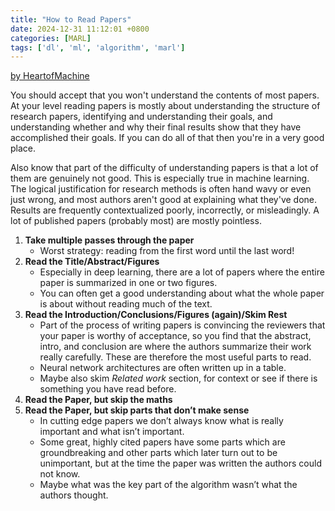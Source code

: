```yaml
---
title: "How to Read Papers"
date: 2024-12-31 11:12:01 +0800
categories: [MARL]
tags: ['dl', 'ml', 'algorithm', 'marl']
---
```


[by HeartofMachine](https://www.jiqizhixin.com/articles/2019-02-22-5)

You should accept that you won't understand the contents of most papers. At your level reading papers is mostly about understanding the structure of research papers, identifying and understanding their goals, and understanding whether and why their final results show that they have accomplished their goals. If you can do all of that then you're in a very good place.

Also know that part of the difficulty of understanding papers is that a lot of them are genuinely not good. This is especially true in machine learning. 
The logical justification for research methods is often hand wavy or even just wrong, and most authors aren't good at explaining what they've done. Results are frequently contextualized poorly, incorrectly, or misleadingly. A lot of published papers (probably most) are mostly pointless.

1. **Take multiple passes through the paper**
    - Worst strategy: reading from the first word until the last word!
2. **Read the Title/Abstract/Figures**
    - Especially in deep learning, there are a lot of papers where the entire paper is summarized in one or two figures.
    - You can often get a good understanding about what the whole paper is about without reading much of the text.
3. **Read the Introduction/Conclusions/Figures (again)/Skim Rest**
    - Part of the process of writing papers is convincing the reviewers that your paper is worthy of acceptance, so you find that the abstract, intro, and conclusion are where the authors summarize their work really carefully. These are therefore the most useful parts to read.
    - Neural network architectures are often written up in a table.
    - Maybe also skim *Related work* section, for context or see if there is something you have read before.
4. **Read the Paper, but skip the maths**
5. **Read the Paper, but skip parts that don’t make sense**
    - In cutting edge papers we don’t always know what is really important and what isn’t important.
    - Some great, highly cited papers have some parts which are groundbreaking and other parts which later turn out to be unimportant, but at the time the paper was written the authors could not know.
    - Maybe what was the key part of the algorithm wasn’t what the authors thought.